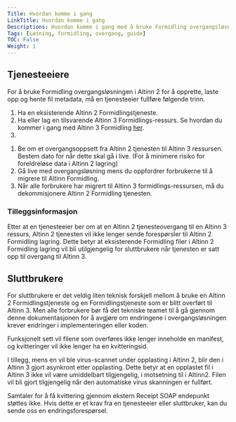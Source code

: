 ```yaml
---
Title: Hvordan komme i gang
LinkTitle: Hvordan komme i gang
Descriptions: Hvordan komme i gang med å bruke Formidling overgangsløsningen fra Altinn 2 til Altinn 3
Tags: [Løsning, formidling, overgang, guide]
TOC: False
Weight: 1
---
```


## Tjenesteeiere
For å bruke Formidling overgangsløsningen i Altinn 2 for å opprette, laste opp og hente fil metadata, må en tjenesteeier fullføre følgende trinn.
1. Ha en eksisterende Altinn 2 Formidlingstjeneste.
2. Ha eller lag en tilsvarende Altinn 3 Formidlings-ressurs.
Se hvordan du kommer i gang med Altinn 3 Formidling [her](../../user-guides/get-started/).
1. <!-- TODO: Oppsett av rettigheter for Altinn 3-ressursen-->
<!-- TODO: Bør vi ha lenker her til de forskjellige tjenestene som brukes av tjenesteeiere for å lage de forskjellige tjenestene?-->
1. Be om et overgangsoppsett fra Altinn 2 tjenesten til Altinn 3 ressursen. Bestem dato for når dette skal gå i live. (For å minimere risiko for foreldreløse data i Altinn 2 lagring)
2. Gå live med overgangsløsning mens du oppfordrer forbrukerne til å migrere til Altinn Formidling.
3. Når alle forbrukere har migrert til Altinn 3 formidlings-ressursen, må du dekommisjonere Altinn 2 Formidling tjenesten.


### Tilleggsinformasjon
Etter at en tjenesteeier ber om at en Altinn 2 tjenesteovergang til en Altinn 3 ressurs,
Altinn 2 tjenesten vil ikke lenger sende forespørsler til Altinn 2 Formidling lagring.
Dette betyr at eksisterende Formidling filer i Altinn 2 Formidling lagring vil bli utilgjengelig for sluttbrukere når tjenesten
er satt opp til overgang til Altinn 3.

## Sluttbrukere
For sluttbrukere er det veldig liten teknisk forskjell mellom å bruke en Altinn 2 Formidlingstjeneste og en Formidlingstjeneste som er blitt overført til Altinn 3.
Men alle forbrukere bør få det tekniske teamet til å gå gjennom denne dokumentasjonen for å avgjøre om endringene i overgangsløsningen krever endringer i implementeringen eller koden.

Funksjonelt sett vil filene som overføres ikke lenger inneholde en manifest, og kvitteringer vil ikke lenger ha en kvitteringsid.

I tillegg, mens en vil ble virus-scannet under opplasting i Altinn 2, blir den i Altinn 3 gjort asynkront etter opplasting. Dette betyr at en opplastet fil i Altinn 3 ikke vil være umiddelbart tilgjengelig, i motsetning til i Altinn2.
Filen vil bli gjort tilgjengelig når den automatiske virus skanningen er fullført.

Samtaler for å få kvittering gjennom ekstern Receipt SOAP endepunkt støttes ikke. Hvis dette er et krav fra en tjenesteeier eller sluttbruker, kan du sende oss en endringsforespørsel.